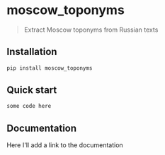 # moscow_toponyms
> Extract Moscow toponyms from Russian texts

## Installation

```sh
pip install moscow_toponyms
```

## Quick start
```sh
some code here
```

## Documentation 
Here I'll add a link to the documentation 




